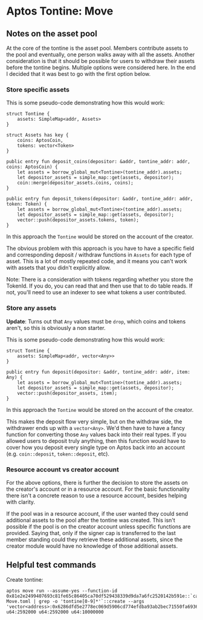 # Aptos Tontine: Move

## Notes on the asset pool
At the core of the tontine is the asset pool. Members contribute assets to the pool and eventually, one person walks away with all the assets. Another consideration is that it should be possible for users to withdraw their assets before the tontine begins. Multiple options were considered here. In the end I decided that it was best to go with the first option below.

### Store specific assets
This is some pseudo-code demonstrating how this would work:
```move
struct Tontine {
    assets: SimpleMap<addr, Assets>
}

struct Assets has key {
    coins: AptosCoin,
    tokens: vector<Token>
}

public entry fun deposit_coins(depositor: &addr, tontine_addr: addr, coins: AptosCoin) {
    let assets = borrow_global_mut<Tontine>(tontine_addr).assets;
    let depositor_assets = simple_map::get(assets, depositor);
    coin::merge(depositor_assets.coins, coins);
}

public entry fun deposit_tokens(depositor: &addr, tontine_addr: addr, token: Token) {
    let assets = borrow_global_mut<Tontine>(tontine_addr).assets;
    let depositor_assets = simple_map::get(assets, depositor);
    vector::push(depositor_assets.tokens, token);
}
```

In this approach the `Tontine` would be stored on the account of the creator.

The obvious problem with this approach is you have to have a specific field and corresponding deposit / withdraw functions in `Assets` for each type of asset. This is a lot of mostly repeated code, and it means you can't work with assets that you didn't explicitly allow.

Note: There is a consideration with tokens regarding whether you store the TokenId. If you do, you can read that and then use that to do table reads. If not, you'll need to use an indexer to see what tokens a user contributed.

### Store any assets
**Update**: Turns out that `Any` values must be `drop`, which coins and tokens aren't, so this is obviously a non starter.

This is some pseudo-code demonstrating how this would work:
```move
struct Tontine {
    assets: SimpleMap<addr, vector<Any>>
}

public entry fun deposit(depositor: &addr, tontine_addr: addr, item: Any) {
    let assets = borrow_global_mut<Tontine>(tontine_addr).assets;
    let depositor_assets = simple_map::get(assets, depositor);
    vector::push(depositor_assets, item);
}
```

In this approach the `Tontine` would be stored on the account of the creator.

This makes the deposit flow very simple, but on the withdraw side, the withdrawer ends up with a `vector<Any>`. We'd then have to have a fancy function for converting those `Any` values back into their real types. If you allowed users to deposit truly anything, then this function would have to cover how you deposit every single type on Aptos back into an account (e.g. `coin::deposit`, `token::deposit`, etc).

### Resource account vs creator account
For the above options, there is further the decision to store the assets on the creator's account or in a resource account. For the basic functionality there isn't a concrete reason to use a resource account, besides helping with clarity.

If the pool was in a resource account, if the user wanted they could send additional assets to the pool after the tontine was created. This isn't possible if the pool is on the creator account unless specific functions are provided. Saying that, only if the signer cap is transferred to the last member standing could they retrieve these additional assets, since the creator module would have no knowledge of those additional assets.

## Helpful test commands

Create tontine:
```
aptos move run --assume-yes --function-id 0x81e2e2499407693c81fe65c86405ca70df529438339d9da7a6fc2520142b591e::`cat Move.toml | grep -o 'tontine[0-9]*'`::create --args 'vector<address>:0x6286dfd5e2778ec069d5906cd774efdba93ab2bec71550fa69363482fbd814e7' u64:2592000 u64:2592000 u64:10000000
```

